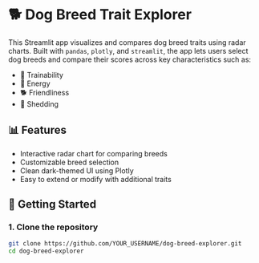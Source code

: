 # 🐕 Dog Breed Trait Explorer

This Streamlit app visualizes and compares dog breed traits using radar charts. Built with `pandas`, `plotly`, and `streamlit`, the app lets users select dog breeds and compare their scores across key characteristics such as:

- 🧠 Trainability  
- 🐾 Energy  
- 🐕 Friendliness  
- 🧼 Shedding  

## 📊 Features

- Interactive radar chart for comparing breeds  
- Customizable breed selection  
- Clean dark-themed UI using Plotly  
- Easy to extend or modify with additional traits  

## 🚀 Getting Started

### 1. Clone the repository

```bash
git clone https://github.com/YOUR_USERNAME/dog-breed-explorer.git
cd dog-breed-explorer
